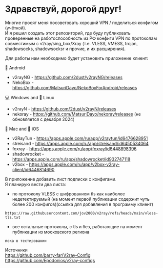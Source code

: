 # Здравствуй, дорогой друг!  
Многие просят меня посоветовать хороший VPN / поделиться конфигом (учёткой).  
И я решил создать этот репозиторий, где буду публиковать проверенные на работоспособность из РФ конфиги VPN по протоколам  
совместимым с v2ray/sing_box/Xray (т.е. VLESS, VMESS, trojan, shadowsocks, shadowsocksr и прочие, и их расширения).  
  
Для работы нам необходимо будет установить приложение клиент:  
  
🤖 Android  
- v2rayNG - https://github.com/2dust/v2rayNG/releases  
- NekoBox - https://github.com/MatsuriDayo/NekoBoxForAndroid/releases  

💻 Windows and 🐧 Linux  
- v2rayN - https://github.com/2dust/v2rayN/releases  
- nekoray - https://github.com/MatsuriDayo/nekoray/releases (не обновляется с декабря 2024)  

🍎 Mac and 📱 iOS  
- v2RayTun - https://apps.apple.com/ru/app/v2raytun/id6476628951  
- streisand - https://apps.apple.com/ru/app/streisand/id6450534064  
- foxray - https://apps.apple.com/ru/app/foxray/id6448898396  
- shadowrocket - https://apps.apple.com/ru/app/shadowrocket/id932747118  
- v2box - https://apps.apple.com/ru/app/v2box-v2ray-client/id6446814690  



В приложение добавить лист подписки с конфигами.  
Я планирую вести два листа:
- по протоколу VLESS с шифрованием tls как наиболее недетектируемый (на момент первой публикации содержит чуть более 200 конфигов)(ссылка для добавления в программу клиент)  
```
https://raw.githubusercontent.com/jov2000/v2ray/refs/heads/main/vless-tls.txt
```
- все остальные протоколы, с tls и без, работающие на момент публикации из московского региона  
```
пока в тестировании
```


Источники  
https://github.com/barry-far/V2ray-Config  
https://github.com/Epodonios/v2ray-configs  
